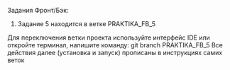 Задания Фронт/Бэк:

1. Задание 5 находится в ветке PRAKTIKA_FB_5

Для переключения ветки проекта используйте интерфейс IDE или откройте терминал, напишите команду: git branch PRAKTIKA_FB_5
Все действия далее (установка и запуск) прописаны в инструкциях самих веток